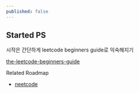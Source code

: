 ```yaml
---
published: false
---
```

## Started PS

시작은 간단하게 leetcode beginners guide로 익숙해지기

[the-leetcode-beginners-guide](https://leetcode.com/explore/featured/card/the-leetcode-beginners-guide/)

Related Roadmap
- [neetcode](https://neetcode.io/roadmap)


